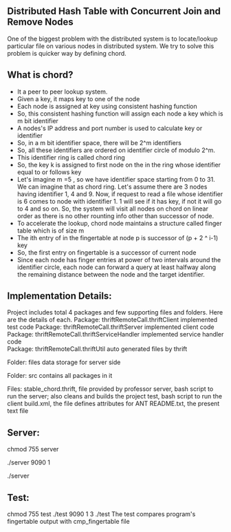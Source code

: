 ## Distributed Hash Table with Concurrent Join and Remove Nodes
One of the biggest problem with the distributed system is to locate/lookup particular file on various nodes in distributed system. We try to solve this problem is quicker way by defining chord.

## What is chord?

- It a peer to peer lookup system.
- Given a key, it maps key to one of the node
- Each node is assigned at key using consistent hashing function
- So, this consistent hashing function will assign each node a key which is m bit identifier
- A nodes's IP address and port number is used to calculate key or identifier
- So, in a m bit identifier space, there will be 2^m identifiers
- So, all these identifiers are ordered on identifier circle of modulo 2^m.
- This identifier ring is called chord ring
- So, the key k is assigned to first node on the in the ring whose identifier equal to or follows key
- Let's imagine m =5 , so we have identifier space starting from  0 to 31. We can imagine that as chord ring. Let's assume there are 3 nodes having identifier 1, 4 and 9. Now, if request to read a file whose identifier is 6 comes to node with identifier 1. 1 will see if it has key, if not it will go to 4 and so on. So, the system will visit all nodes on chord on linear order as there is no other rounting info other than successor of node. 
- To accelerate the lookup, chord node maintains a structure called finger table which is of size m
- The ith entry of in the fingertable at node p is successor of (p + 2 ^ i-1) key
- So, the first entry on fingertable is a successor of current node
- Since each node has finger entries at power of two intervals around the identifier circle, each node can forward a query at least halfway along the remaining distance between the node and the target identifier. 


## Implementation Details:

Project includes total 4 packages and few supporting files and folders. Here are the details of each.
Package: thriftRemoteCall.thriftClient
implemented test code
Package: thriftRemoteCall.thriftServer
implemented client code			
Package: thriftRemoteCall.thriftServiceHandler
implemented service handler code	
Package: thriftRemoteCall.thriftUtil
auto generated files by thrift

Folder: files
data storage for server side

Folder: src
contains all packages in it

Files:
stable_chord.thrift, file provided by professor
server, bash script to run the server; also cleans and builds the project
test, bash script to run the client
build.xml, the file defines attributes for ANT
README.txt, the present text file

## Server:
chmod 755 server

./server 9090 1

./server <portNo> <interval>

## Test:
chmod 755 test
./test 9090 1 3
./test <portNo> <interval> <totalNoOfNodes>
The test compares program's fingertable output with cmp_fingertable file